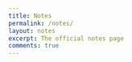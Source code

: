```yaml
---
title: Notes
permalink: /notes/
layout: notes
excerpt: The official notes page
comments: true
---
```



